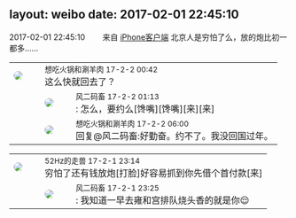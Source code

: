 layout: weibo
date: 2017-02-01 22:45:10
---
<meta name="referrer" content="no-referrer" />

2017-02-01 22:45:10  &nbsp;&nbsp;&nbsp;&nbsp;&nbsp;&nbsp; 来自 <a href="http://app.weibo.com/t/feed/9ksdit" rel="nofollow">iPhone客户端</a>
北京人是穷怕了么，放的炮比初一都多…… ​​​

<table style="width: 100%;">
  <tr>
    <td style="width: 40px;"><img style="border-radius:50%" src="https://tva1.sinaimg.cn/crop.0.1.751.751.50/71c5c7f8jw8f5hblff0u4j20kv0ky3zn.jpg?KID=imgbed,tva&Expires=1624466923&ssig=eYp5MFCDdH"></td>
    <td colspan="2"><small>想吃火锅和涮羊肉 17-2-2 00:42</small><br/>这么快就回去了？</td>
  </tr>
  <tr>
    <td/>
    <td style="width: 40px;"><img style="border-radius:50%" src="https://tva3.sinaimg.cn/crop.0.0.639.639.50/6d2a6003jw8f3idy69w2gj20hs0hrt9g.jpg?KID=imgbed,tva&Expires=1624466923&ssig=rY2OdmZfC%2F"></td>
    <td><small>风二码畜 17-2-2 01:13</small><br/>: 怎么，要约么[馋嘴][馋嘴][来][来]</td>
  </tr>
  <tr>
    <td/>
    <td style="width: 40px;"><img style="border-radius:50%" src="https://tva1.sinaimg.cn/crop.0.1.751.751.50/71c5c7f8jw8f5hblff0u4j20kv0ky3zn.jpg?KID=imgbed,tva&Expires=1624466923&ssig=eYp5MFCDdH"></td>
    <td><small>想吃火锅和涮羊肉 17-2-2 06:00</small><br/>回复@风二码畜:好勤奋。约不了。我没回国过年。</td>
  </tr>
</table>

<table style="width: 100%;">
  <tr>
    <td style="width: 40px;"><img style="border-radius:50%" src="https://tva4.sinaimg.cn/crop.0.0.180.180.50/8beaf773jw1e8qgp5bmzyj2050050aa8.jpg?KID=imgbed,tva&Expires=1624466923&ssig=xPWIL55jKX"></td>
    <td colspan="2"><small>52Hz的走兽 17-2-1 23:14</small><br/>穷怕了还有钱放炮[打脸]好容易抓到你先借个首付款[来]</td>
  </tr>
  <tr>
    <td/>
    <td style="width: 40px;"><img style="border-radius:50%" src="https://tva3.sinaimg.cn/crop.0.0.639.639.50/6d2a6003jw8f3idy69w2gj20hs0hrt9g.jpg?KID=imgbed,tva&Expires=1624466923&ssig=rY2OdmZfC%2F"></td>
    <td><small>风二码畜 17-2-1 23:25</small><br/>: 我知道一早去雍和宫排队烧头香的就是你😌</td>
  </tr>
</table>
